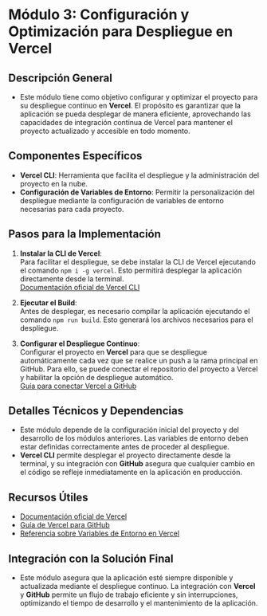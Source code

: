 # Módulo 3: Configuración y Optimización para Despliegue en Vercel

## Descripción General
- Este módulo tiene como objetivo configurar y optimizar el proyecto para su despliegue continuo en **Vercel**. El propósito es garantizar que la aplicación se pueda desplegar de manera eficiente, aprovechando las capacidades de integración continua de Vercel para mantener el proyecto actualizado y accesible en todo momento.

## Componentes Específicos
- **Vercel CLI**: Herramienta que facilita el despliegue y la administración del proyecto en la nube.
- **Configuración de Variables de Entorno**: Permitir la personalización del despliegue mediante la configuración de variables de entorno necesarias para cada proyecto.

## Pasos para la Implementación
1. **Instalar la CLI de Vercel**:  
   Para facilitar el despliegue, se debe instalar la CLI de Vercel ejecutando el comando `npm i -g vercel`. Esto permitirá desplegar la aplicación directamente desde la terminal.  
   [Documentación oficial de Vercel CLI](https://vercel.com/docs/cli)

3. **Ejecutar el Build**:  
   Antes de desplegar, es necesario compilar la aplicación ejecutando el comando `npm run build`. Esto generará los archivos necesarios para el despliegue.  

4. **Configurar el Despliegue Continuo**:  
   Configurar el proyecto en **Vercel** para que se despliegue automáticamente cada vez que se realice un push a la rama principal en GitHub. Para ello, se puede conectar el repositorio del proyecto a Vercel y habilitar la opción de despliegue automático.  
   [Guía para conectar Vercel a GitHub](https://vercel.com/docs/git)

## Detalles Técnicos y Dependencias
- Este módulo depende de la configuración inicial del proyecto y del desarrollo de los módulos anteriores. Las variables de entorno deben estar definidas correctamente antes de proceder al despliegue.
- **Vercel CLI** permite desplegar el proyecto directamente desde la terminal, y su integración con **GitHub** asegura que cualquier cambio en el código se refleje inmediatamente en la aplicación en producción.

## Recursos Útiles
- [Documentación oficial de Vercel](https://vercel.com/docs)
- [Guía de Vercel para GitHub](https://vercel.com/docs/git)
- [Referencia sobre Variables de Entorno en Vercel](https://vercel.com/docs/concepts/projects/environment-variables)

## Integración con la Solución Final
- Este módulo asegura que la aplicación esté siempre disponible y actualizada mediante el despliegue continuo. La integración con **Vercel** y **GitHub** permite un flujo de trabajo eficiente y sin interrupciones, optimizando el tiempo de desarrollo y el mantenimiento de la aplicación.
